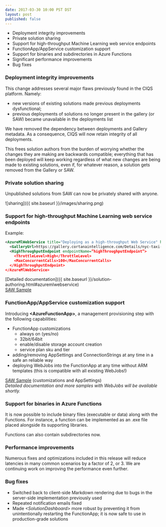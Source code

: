 ```yaml
---
date: 2017-03-30 10:00 PST DST
layout: post
published: false
---
```

- Deployment integrity improvements
- Private solution sharing
- Support for high-throughput Machine Learning web service endpoints
- FunctionApp/AppService customization support
- Support for binaries and subdirectories in Azure Functions
- Significant performance improvements
- Bug fixes

<!--more-->

### Deployment integrity improvements

This change addresses several major flaws previously found in the CIQS platform. Namely:
- new versions of existing solutions made previous deployments dysfunctional;
- previous deployments of solutions no longer present in the gallery (or SAW) became unavailable in the deployments list

We have removed the dependency between deployments and Gallery metadata. As a consequence, CIQS will now retain integrity of all deployments.

This frees solution authors from the burden of worrying whether the changes they are making are backwards compatible; everything that has been deployed will keep working regardless of what new changes are being made to existing solutions, even if, for whatever reason, a solution gets removed from the Gallery or SAW.

### Private solution sharing

Unpublished solutions from SAW can now be privately shared with anyone.

![sharing]({{ site.baseurl }}/images/sharing.png)

### Support for high-throughput Machine Learning web service endpoints

Example:

```xml
<AzureMlWebService title="Deploying as a high-throughput Web Service" hiddenParameters ="true">
  <GalleryUrl>https://gallery.cortanaintelligence.com/Details/nyc-taxi-binary-classification-scoring-exp-2</GalleryUrl>
  <HighThroughputEndpoint endpointName=”highThroughputEndpoint”>
    <ThrottleLevel>High</ThrottleLevel>
    <MaxConcurrentCalls>100</MaxConcurrentCalls>
  </HighThroughputEndpoint>
</AzureMlWebService>
```
[Detailed documentation]({{ site.baseurl }}/solution-authoring.html#azuremlwebservice)
<br />
[SAW Sample](https://github.com/Azure/Azure-CortanaIntelligence-SolutionAuthoringWorkspace/tree/master/Samples/012-mlwebsvc)

### FunctionApp/AppService customization support

Introducing **&lt;AzureFunctionApp&gt;**, a management provisioning step with the following capabilities:
- FunctionApp  customizations
  - always on (yes/no)
  - 32bit/64bit
  - enable/disable storage account creation
  - service plan sku and tier
- adding/removing AppSettings and ConnectionStrings at any time in a safe an reliable way
- deploying WebJobs into the FunctionApp at any time without ARM templates (this is compatible with all existing WebJobs!)

[SAW Sample](https://github.com/Azure/Azure-CortanaIntelligence-SolutionAuthoringWorkspace/tree/master/Samples/011-chickenandegg) (customizations and AppSettings)
<br />
*Detailed documentation and more samples with WebJobs will be available shortly.*

### Support for binaries in Azure Functions

It is now possible to include binary files (executable or data) along with the Functions. For instance, a function can be implemented as an .exe file placed alongside its supporting libraries.

Functions can also contain subdirectories now.

### Performance improvements

Numerous fixes and optimizations included in this release will reduce latencies in many common scenarios by a factor of 2, or 3. We are continuing work on improving the performance even further.

### Bug fixes
 - Switched back to client-side Markdown rendering due to bugs in the server-side implementation previously used
 - Repeated notification emails fixed
 - Made *&lt;SolutionDashboard&gt;* more robust by preventing it from unintentionally restarting the FunctionApp; it is now safe to use in production-grade solutions
